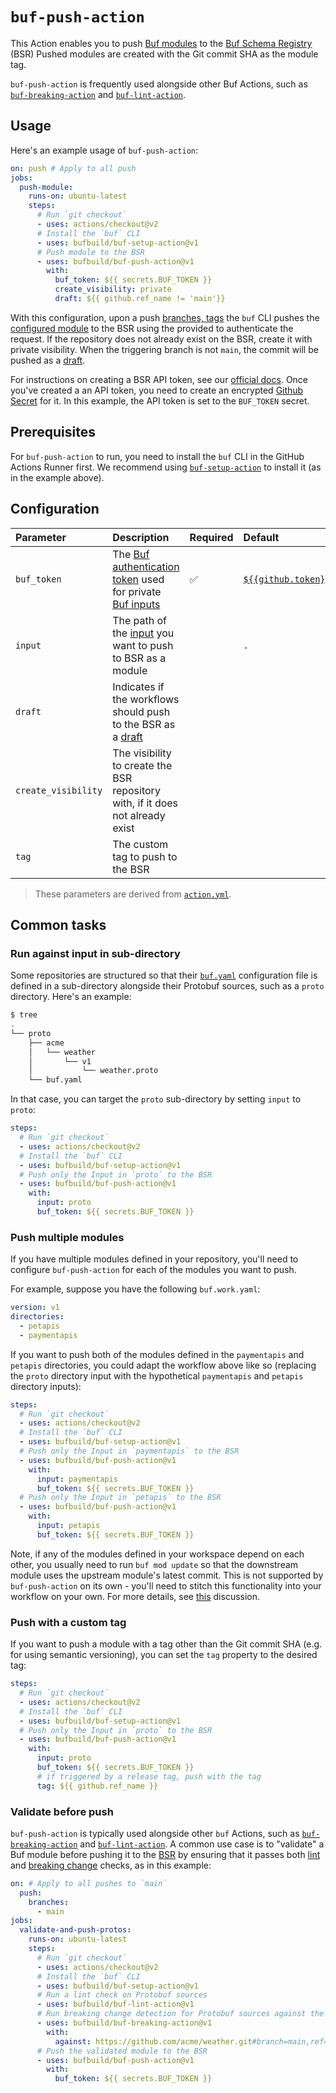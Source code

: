 # `buf-push-action`

This Action enables you to push [Buf modules][modules] to the [Buf Schema Registry][bsr] (BSR)
Pushed modules are created with the Git commit SHA as the module tag.

`buf-push-action` is frequently used alongside other Buf Actions, such as
[`buf-breaking-action`][buf-breaking] and [`buf-lint-action`][buf-lint].

## Usage

Here's an example usage of `buf-push-action`:

```yaml
on: push # Apply to all push
jobs:
  push-module:
    runs-on: ubuntu-latest
    steps:
      # Run `git checkout`
      - uses: actions/checkout@v2
      # Install the `buf` CLI
      - uses: bufbuild/buf-setup-action@v1
      # Push module to the BSR
      - uses: bufbuild/buf-push-action@v1
        with:
          buf_token: ${{ secrets.BUF_TOKEN }}
          create_visibility: private
          draft: ${{ github.ref_name != 'main'}}
```

With this configuration, upon a push [branches, tags][github-workflow]
the `buf` CLI pushes the [configured module][buf-yaml] to the BSR using the provided to
authenticate the request. If the repository does not already exist on the BSR, create it
with private visibility. When the triggering branch is not `main`, the commit will be pushed
as a [draft][buf-draft].

For instructions on creating a BSR API token, see our [official docs][bsr-token]. Once you've
created a an API token, you need to create an encrypted [Github Secret][github-secret] for it. In
this example, the API token is set to the `BUF_TOKEN` secret.

## Prerequisites

For `buf-push-action` to run, you need to install the `buf` CLI in the GitHub Actions Runner first.
We recommend using [`buf-setup-action`][buf-setup] to install it (as in the example above).

## Configuration

| Parameter           | Description                                                                    | Required | Default                             |
| :------------------ |:-------------------------------------------------------------------------------| :------- | :---------------------------------- |
| `buf_token`         | The [Buf authentication token][buf-token] used for private [Buf inputs][input] | ✅       | [`${{github.token}}`][github-token] |
| `input`             | The path of the [input] you want to push to BSR as a module                    |          | `.`                                 |
| `draft`             | Indicates if the workflows should push to the BSR as a [draft][buf-draft]      |          |                                     |
| `create_visibility` | The visibility to create the BSR repository with, if it does not already exist |          |                                     |
| `tag`               | The custom tag to push to the BSR                                              |          |                                     |

> These parameters are derived from [`action.yml`](./action.yml).

## Common tasks

### Run against input in sub-directory

Some repositories are structured so that their [`buf.yaml`][buf-yaml] configuration file is defined
in a sub-directory alongside their Protobuf sources, such as a `proto` directory. Here's an example:

```sh
$ tree
.
└── proto
    ├── acme
    │   └── weather
    │       └── v1
    │           └── weather.proto
    └── buf.yaml
```

In that case, you can target the `proto` sub-directory by setting `input` to `proto`:

```yaml
steps:
  # Run `git checkout`
  - uses: actions/checkout@v2
  # Install the `buf` CLI
  - uses: bufbuild/buf-setup-action@v1
  # Push only the Input in `proto` to the BSR
  - uses: bufbuild/buf-push-action@v1
    with:
      input: proto
      buf_token: ${{ secrets.BUF_TOKEN }}
```

### Push multiple modules

If you have multiple modules defined in your repository, you'll need to configure `buf-push-action`
for each of the modules you want to push.

For example, suppose you have the following `buf.work.yaml`:

```yaml
version: v1
directories:
  - petapis
  - paymentapis
```

If you want to push both of the modules defined in the `paymentapis` and `petapis` directories,
you could adapt the workflow above like so (replacing the `proto` directory input with the
hypothetical `paymentapis` and `petapis` directory inputs):

```yaml
steps:
  # Run `git checkout`
  - uses: actions/checkout@v2
  # Install the `buf` CLI
  - uses: bufbuild/buf-setup-action@v1
  # Push only the Input in `paymentapis` to the BSR
  - uses: bufbuild/buf-push-action@v1
    with:
      input: paymentapis
      buf_token: ${{ secrets.BUF_TOKEN }}
  # Push only the Input in `petapis` to the BSR
  - uses: bufbuild/buf-push-action@v1
    with:
      input: petapis
      buf_token: ${{ secrets.BUF_TOKEN }}
```

Note, if any of the modules defined in your workspace depend on each other, you usually need to
run `buf mod update` so that the downstream module uses the upstream module's latest commit. This
is not supported by `buf-push-action` on its own - you'll need to stitch this functionality into
your workflow on your own. For more details, see [this](https://github.com/bufbuild/buf/issues/838)
discussion.

### Push with a custom tag

If you want to push a module with a tag other than the Git commit SHA (e.g. for using semantic
versioning), you can set the `tag` property to the desired tag:

```yaml
steps:
  # Run `git checkout`
  - uses: actions/checkout@v2
  # Install the `buf` CLI
  - uses: bufbuild/buf-setup-action@v1
  # Push only the Input in `proto` to the BSR
  - uses: bufbuild/buf-push-action@v1
    with:
      input: proto
      buf_token: ${{ secrets.BUF_TOKEN }}
      # if triggered by a release tag, push with the tag
      tag: ${{ github.ref_name }}
```

### Validate before push

`buf-push-action` is typically used alongside other `buf` Actions, such as
[`buf-breaking-action`][buf-breaking] and [`buf-lint-action`][buf-lint]. A common use case is to
"validate" a Buf module before pushing it to the [BSR] by ensuring that it passes both
[lint] and [breaking change][breaking] checks, as in this example:

```yaml
on: # Apply to all pushes to `main`
  push:
    branches:
      - main
jobs:
  validate-and-push-protos:
    runs-on: ubuntu-latest
    steps:
      # Run `git checkout`
      - uses: actions/checkout@v2
      # Install the `buf` CLI
      - uses: bufbuild/buf-setup-action@v1
      # Run a lint check on Protobuf sources
      - uses: bufbuild/buf-lint-action@v1
      # Run breaking change detection for Protobuf sources against the current `main` branch
      - uses: bufbuild/buf-breaking-action@v1
        with:
          against: https://github.com/acme/weather.git#branch=main,ref=HEAD~1,subdir=proto
      # Push the validated module to the BSR
      - uses: bufbuild/buf-push-action@v1
        with:
          buf_token: ${{ secrets.BUF_TOKEN }}
```

[breaking]: https://docs.buf.build/breaking
[bsr]: https://docs.buf.build/bsr
[bsr-token]: https://docs.buf.build/bsr/authentication
[buf-breaking]: https://github.com/marketplace/actions/buf-breaking
[buf-draft]: https://docs.buf.build/bsr/overview#referencing-a-module
[buf-lint]: https://github.com/marketplace/actions/buf-lint
[buf-setup]: https://github.com/marketplace/actions/buf-setup
[buf-token]: https://docs.buf.build/bsr/authentication#create-an-api-token
[buf-yaml]: https://docs.buf.build/configuration/v1/buf-yaml
[github-secret]: https://docs.github.com/en/actions/reference/encrypted-secrets
[github-token]: https://docs.github.com/en/actions/learn-github-actions/contexts#github-context
[github-workflow]: https://docs.github.com/en/actions/using-workflows/events-that-trigger-workflows#push
[input]: https://docs.buf.build/reference/inputs
[lint]: https://docs.buf.build/lint
[modules]: https://docs.buf.build/bsr/overview#module

